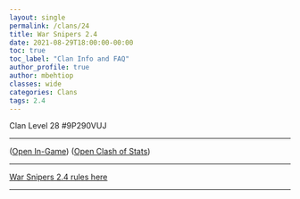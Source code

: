 ```yaml
---
layout: single
permalink: /clans/24
title: War Snipers 2.4
date: 2021-08-29T18:00:00-00:00
toc: true
toc_label: "Clan Info and FAQ"
author_profile: true
author: mbehtiop
classes: wide
categories: Clans
tags: 2.4
---
```


Clan Level 28 #9P290VUJ

***

([Open In-Game](https://link.clashofclans.com/en?action=OpenClanProfile&tag=9P290VUJ)) ([Open Clash of Stats](https://www.clashofstats.com/clans/9P290VUJ/members/))

***

[War Snipers 2.4 rules here](https://tiny.cc/24rules)

***